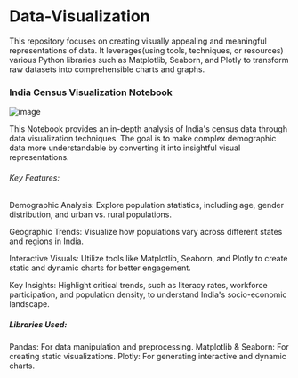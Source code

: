 # Data-Visualization
This repository focuses on creating visually appealing and meaningful representations of data. It leverages(using tools, techniques, or resources) various Python libraries such as Matplotlib, Seaborn, and Plotly to transform raw datasets into comprehensible charts and graphs.

### India Census Visualization Notebook
![image](https://github.com/user-attachments/assets/642d880d-8e3c-4bae-97fd-0cc428e5e97c)

This Notebook provides an in-depth analysis of India's census data through data visualization techniques. The goal is to make complex demographic data more understandable by converting it into insightful visual representations.
###### Key Features:
Demographic Analysis:
Explore population statistics, including age, gender distribution, and urban vs. rural populations.

Geographic Trends:
Visualize how populations vary across different states and regions in India.

Interactive Visuals:
Utilize tools like Matplotlib, Seaborn, and Plotly to create static and dynamic charts for better engagement.

Key Insights:
Highlight critical trends, such as literacy rates, workforce participation, and population density, to understand India's socio-economic landscape.

##### Libraries Used:
Pandas: For data manipulation and preprocessing.
Matplotlib & Seaborn: For creating static visualizations.
Plotly: For generating interactive and dynamic charts.
